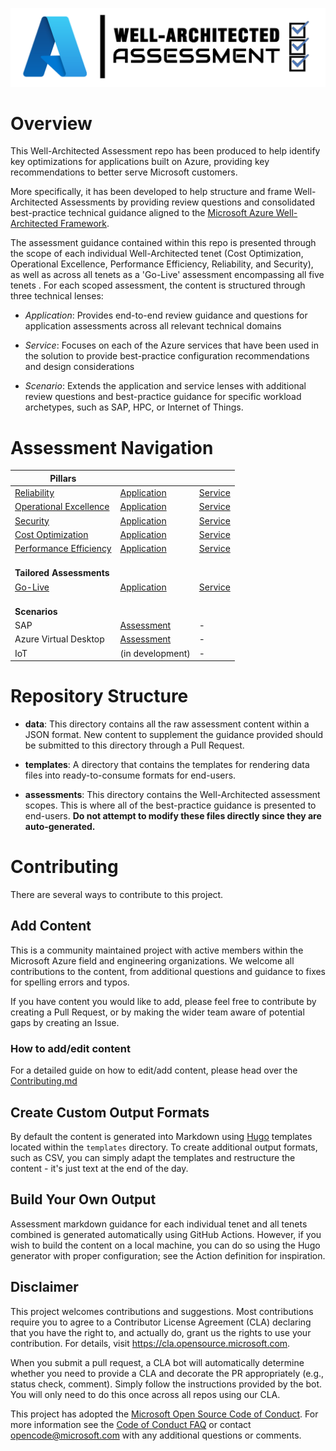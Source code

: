 [![Well-Architected Assessment](/templates/media/wellarchitected-icon.png "Well-Architected Assessment")](#)

# Overview

This Well-Architected Assessment repo has been produced to help identify key optimizations for applications built on Azure, providing key recommendations to better serve Microsoft customers.

More specifically, it has been developed to help structure and frame Well-Architected Assessments by providing review questions and consolidated best-practice technical guidance aligned to the [Microsoft Azure Well-Architected Framework](https://docs.microsoft.com/azure/architecture/framework/).

The assessment guidance contained within this repo is presented through the scope of each individual Well-Architected tenet (Cost Optimization, Operational Excellence, Performance Efficiency, Reliability, and Security), as well as across all tenets as a 'Go-Live' assessment encompassing all five tenets
.
For each scoped assessment, the content is structured through three technical lenses:

* _Application_: Provides end-to-end review guidance and questions for application assessments across all relevant technical domains

* _Service_: Focuses on each of the Azure services that have been used in the solution to provide best-practice configuration recommendations and design considerations

* _Scenario_: Extends the application and service lenses with additional review questions and best-practice guidance for specific workload archetypes, such as SAP, HPC, or Internet of Things. 

# Assessment Navigation

| **Pillars** | | |
|--- | --- | --- |
| [Reliability](./assessments/reliability/overview.md)| [Application](./assessments/reliability/application.md) | [Service](assessments/reliability/service.md) |
| [Operational Excellence](./assessments/operationalexcellence/overview.md) | [Application](./assessments/operationalexcellence/application.md) | [Service](./assessments/operationalexcellence/service.md) | Scenario |
| [Security](./assessments/security/overview.md) | [Application](./assessments/security/application.md) | [Service](./assessments/security/service.md) |
| [Cost Optimization](./assessments/costoptimization/overview.md) | [Application](./assessments/costoptimization/application.md) | [Service](./assessments/costoptimization/service.md) |
| [Performance Efficiency](./assessments/performance/overview.md) | [Application](./assessments/performance/application.md) | [Service](./assessments/performance/service.md) |
| <br />**Tailored Assessments** | | |
| [Go-Live](./assessments/golive/overview.md) | [Application](./assessments/golive/application.md) | [Service](assessments/golive/service.md) |
| <br />**Scenarios** |  |
| SAP | [Assessment](./assessments/scenarios/sap.md) | - |
| Azure Virtual Desktop | [Assessment](./assessments/scenarios/avd.md) | - |
| IoT | (in development) | - |

# Repository Structure

* **data**:
This directory contains all the raw assessment content within a JSON format. New content to supplement the guidance provided should be submitted to this directory through a Pull Request.

* **templates**:
A directory that contains the templates for rendering data files into ready-to-consume formats for end-users.

* **assessments**:
This directory contains the Well-Architected assessment scopes. This is where all of the best-practice guidance is presented to end-users. **Do not attempt to modify these files directly since they are auto-generated.**

# Contributing

There are several ways to contribute to this project.

## Add Content

This is a community maintained project with active members within the Microsoft Azure field and engineering organizations. We welcome all contributions to the content, from additional questions and guidance to fixes for spelling errors and typos.

If you have content you would like to add, please feel free to contribute by creating a Pull Request, or by making the wider team aware of potential gaps by creating an Issue.

### How to add/edit content

For a detailed guide on how to edit/add content, please head over the [Contributing.md](./Contributing.md)

## Create Custom Output Formats

By default the content is generated into Markdown using [Hugo](https://gohugo.io/templates/introduction/) templates located within the `templates` directory. To create additional output formats, such as CSV, you can simply adapt the templates and restructure the content - it's just text at the end of the day.

## Build Your Own Output

Assessment markdown guidance for each individual tenet and all tenets combined is generated automatically using GitHub Actions. However, if you wish to build the content on a local machine, you can do so using the Hugo generator with proper configuration; see the Action definition for inspiration.

## Disclaimer

This project welcomes contributions and suggestions.  Most contributions require you to agree to a Contributor License Agreement (CLA) declaring that you have the right to, and actually do, grant us the rights to use your contribution. For details, visit https://cla.opensource.microsoft.com.

When you submit a pull request, a CLA bot will automatically determine whether you need to provide a CLA and decorate the PR appropriately (e.g., status check, comment). Simply follow the instructions provided by the bot. You will only need to do this once across all repos using our CLA.

This project has adopted the [Microsoft Open Source Code of Conduct](https://opensource.microsoft.com/codeofconduct/).
For more information see the [Code of Conduct FAQ](https://opensource.microsoft.com/codeofconduct/faq/) or
contact [opencode@microsoft.com](mailto:opencode@microsoft.com) with any additional questions or comments.
